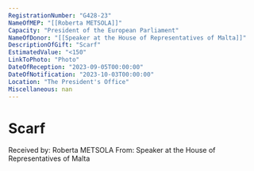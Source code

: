 ```yaml
---
RegistrationNumber: "G428-23"
NameOfMEP: "[[Roberta METSOLA]]"
Capacity: "President of the European Parliament"
NameOfDonor: "[[Speaker at the House of Representatives of Malta]]"
DescriptionOfGift: "Scarf"
EstimatedValue: "<150"
LinkToPhoto: "Photo"
DateOfReception: "2023-09-05T00:00:00"
DateOfNotification: "2023-10-03T00:00:00"
Location: "The President's Office"
Miscellaneous: nan
---
```


# Scarf

Received by: Roberta METSOLA
From: Speaker at the House of Representatives of Malta
